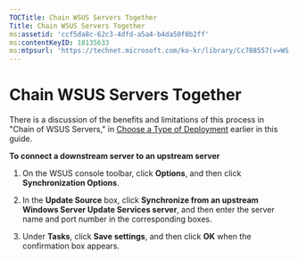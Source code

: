 ```yaml
---
TOCTitle: Chain WSUS Servers Together
Title: Chain WSUS Servers Together
ms:assetid: 'ccf5da8c-62c3-4dfd-a5a4-b4da50f0b2ff'
ms:contentKeyID: 18135633
ms:mtpsurl: 'https://technet.microsoft.com/ko-kr/library/Cc708557(v=WS.10)'
---
```


Chain WSUS Servers Together
===========================

There is a discussion of the benefits and limitations of this process in "Chain of WSUS Servers," in [Choose a Type of Deployment](https://technet.microsoft.com/bc61fb16-13d4-4b3e-b547-fae6a0d5b7bc) earlier in this guide.

**To connect a downstream server to an upstream server**
1.  On the WSUS console toolbar, click **Options**, and then click **Synchronization Options**.

2.  In the **Update Source** box, click **Synchronize from an upstream Windows Server Update Services server**, and then enter the server name and port number in the corresponding boxes.

3.  Under **Tasks**, click **Save settings**, and then click **OK** when the confirmation box appears.
